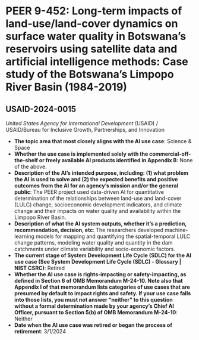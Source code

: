 # PEER 9-452: Long-term impacts of land-use/land-cover dynamics on surface water quality in Botswana’s reservoirs using satellite data and artificial intelligence methods: Case study of the Botswana’s Limpopo River Basin (1984-2019)
## USAID-2024-0015
_United States Agency for International Development_ (USAID) / USAID/Bureau for Inclusive Growth, Partnerships, and Innovation


+ **The topic area that most closely aligns with the AI use case**: Science & Space
+ **Whether the use case is implemented solely with the commercial-off-the-shelf or freely available AI products identified in Appendix B**: None of the above.
+ **Description of the AI’s intended purpose, including: (1) what problem the AI is used to solve and (2) the expected benefits and positive outcomes from the AI for an agency’s mission and/or the general public**: The PEER project used data-driven AI for quantitative determination of the relationships between land-use and land-cover (LULC) change, socioeconomic development indicators, and climate change and their impacts on water quality and availability within the Limpopo River Basin.
+ **Description of what the AI system outputs, whether it’s a prediction, recommendation, decision, etc**: The researchers developed machine-learning models for mapping and quantifying the spatial-temporal LULC change patterns, modeling water quality and quantity in the dam catchments under climate variability and socio-economic factors.
+ **The current stage of System Development Life Cycle (SDLC) for the AI use case (See System Development Life Cycle (SDLC) - Glossary | NIST CSRC)**: Retired
+ **Whether the AI use case is rights-impacting or safety-impacting, as defined in Section 6 of OMB Memorandum M-24-10. Note also that Appendix I of that memorandum lists categories of use cases that are presumed by default to impact rights and safety. If your use case falls into those lists, you must not answer “neither” to this question without a formal determination made by your agency’s Chief AI Officer, pursuant to Section 5(b) of OMB Memorandum M-24-10**: Neither
+ **Date when the AI use case was retired or began the process of retirement**: 3/1/2024